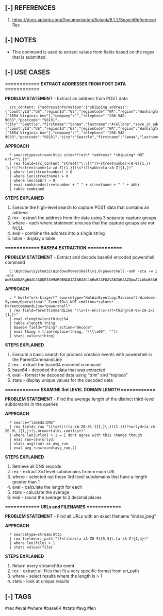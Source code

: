 <!---------------------------------------------------------------------------------
Copyright: (c) BLS OPS LLC.
This program is free software: you can redistribute it and/or modify
it under the terms of the GNU General Public License as published by
the Free Software Foundation, version 3.
This program is distributed in the hope that it will be useful,
but WITHOUT ANY WARRANTY; without even the implied warranty of
MERCHANTABILITY or FITNESS FOR A PARTICULAR PURPOSE. See the
GNU General Public License for more details.
You should have received a copy of the GNU General Public License
along with this program. If not, see <https://www.gnu.org/licenses/>.
--------------------------------------------------------------------------------->
## [-] REFERENCES

1. https://docs.splunk.com/Documentation/Splunk/8.1.2/SearchReference/Rex


## [-] NOTES

- This command is used to extract values from fields based on the regex that is submitted


## [-] USE CASES

__============ EXTRACT ADDRESSES FROM POST DATA ============__

__PROBLEM STATEMENT__ - Extract an address from POST data

      src_content: {"addressInformation":{"shipping_address":{"countryId":"US","regionId":"62","regionCode":"WA","region":"Washington","street":["1654 Virginia Ave"],"company":"","telephone":"206-548-9033","postcode":"98101",    "city":"Seattle","firstname":"Sanaa","lastname":"Arellano","save_in_address_book":1},"billing_address":{"countryId":"US","regionId":"62","regionCode":"WA","region":"Washington","street":["1654 Virginia Ave"],"company":"","telephone":"206-548-9033","postcode":"98101","city":"Seattle","firstname":"Sanaa","lastname":"Arellano","save_in_address_book":1,"saveInAddressBook":null},"shipping_method_code":"flatrate","shipping_carrier_code":"flatrate"}}

__APPROACH__ 

      * sourcetype=stream:http site=*froth* *address* *shipping* NOT uri="*\.js"
      | rex field=src_content "street\"\:\[\"(?<streetnumber>[0-9]{1,})(\s*)(?<streetname>[a-zA-Z]{1,})(\s*)(?<abbr>[a-zA-Z]{1,})"
      | where len(streetnumber) > 0
      | where len(streetname) > 0
      | where len(abbr) > 0
      | eval combined=streetnumber + " " + streetname + " " + abbr
      | table combined

__STEPS EXPLAINED__

1. Execute the high-level search to capture POST data that contains an address
2. rex - extract the address from the data using 3 separate capture groups
3. where - each where statement ensures that the capture groups are not NULL
4. eval - combine the address into a single string
5. table - display a table 

__============ BASE64 EXTRACTION ============__

__PROBLEM STATEMENT__  - Extract and decode base64 encoded powershell command

      C:\Windows\System32\WindowsPowershell\v1.0\powershell -noP -sta -w 1 -enc  WwBSAGUARgBdAC4AQQBTAHMARQBNAGIATABZAC4ARwBlAFQAVABZAHAAZQAoACcAUwB5AH

__APPROACH__ 

      . * host="wrk-klagerf" sourcetype="XmlWinEventLog:Microsoft-Windows-Sysmon/Operational" EventID=1 NOT cmdline=*splunk* ParentCommandLine=*powershell*
      | rex field=ParentCommandLine "(\s+)\-enc(\s+)(?<thing>[0-9a-zA-Z=]{1,})"
      | eval clength=len(thing)%4
      | table clength thing
      | base64 field="thing" action="decode"
      | eval thing = trim(replace(thing, "\\\\x00", ""))
      | stats values(thing)

__STEPS EXPLAINED__ 

1. Execute a basic search for process creation events with powershell in the ParentCommandLine
2. rex - extract the base64 encoded command
3. base64 - decoded the data that was extracted
4. eval - format the decoded data using “trim” and “replace”
5. stats - display unique values for the decoded data

__============ EXAMINE 3rd LEVEL DOMAIN LENGTH ============__ 

__PROBLEM STATEMENT__  - Find the average length of the distinct third-level subdomains in the queries

__APPROACH__  

      * source="lambda:DNS"
      | rex field=_raw "((\s+)|(([a-zA-Z0-9\-]{1,}\.)){1.})(?<urlyd>[a-zA-Z0-9\-]{1,})(\.brewertalk\.com)(\s+)"
      | where len(urlyd) > 1 → I dont agree with this change though
      | eval run=len(urlyd)
      | stats avg(run) as avg_run 
      | eval avg_run=round(avg_run,2)


__STEPS EXPLAINED__ 

1. Retrieve all DNS records
2. rex - extract 3rd level subdomains fromm each URL
3. where - selected out those 3rd level subdomains that have a length greater than 1
4. eval - calculate the length for each
5. stats - caluclate the average
6. eval - round the average to 2 decimal places 

__============ URLs and FILENAMES ============__ 

__PROBLEM STATEMENT__  - Find all URLs with an exact filename “iindex,jpeg”

__APPROACH__  

      * sourcetype=stream:http
      | rex field=uri_path "(?<file>i[a-zA-Z0-9]{5,5}\.[a-zA-Z]{4,4})"
      | where len(file) > 1
      | stats values(file)

__STEPS EXPLAINED__ 

1. Return every stream:http event
2. rex - extract all files that fit a very specific format from uri_path
3. where - select results where the length is > 1
4. stats - look at unique results


## [-] TAGS

\#rex #eval #where #base64 #stats #avg #len
